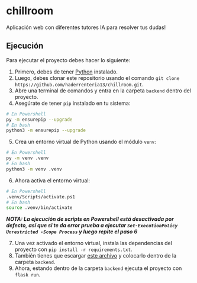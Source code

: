 # chillroom
Aplicación web con diferentes tutores IA para resolver tus dudas!

## Ejecución
Para ejecutar el proyecto debes hacer lo siguiente:

1. Primero, debes de tener [Python](https://www.python.org/downloads/) instalado.
2. Luego, debes clonar este repositorio usando el comando `git clone https://github.com/haderrenteria13/chillroom.git`.
3. Abre una terminal de comandos y entra en la carpeta `backend` dentro del proyecto.
4. Asegúrate de tener `pip` instalado en tu sistema:
```sh
# En Powershell
py -m ensurepip --upgrade
# En bash
python3 -m ensurepip --upgrade
```
5. Crea un entorno virtual de Python usando el módulo `venv`:
```sh
# En Powershell
py -m venv .venv
# En bash
python3 -m venv .venv
```
6. Ahora activa el entorno virtual:
```sh
# En Powershell
.venv/Scripts/activate.ps1
# En bash
source .venv/bin/activate
```
***NOTA: La ejecución de scripts en Powershell está desactivada por defecto, así que si te da error prueba a ejecutar `Set-ExecutionPolicy Unrestricted -Scope Process` y luego repite el paso 6***

7. Una vez activado el entorno virtual, instala las dependencias del proyecto con `pip install -r requirements.txt`.
8. También tienes que escargar [este archivo](https://www.mediafire.com/file/nt4yr1l6w3shso7/.env/file) y colocarlo dentro de la carpeta `backend`.
9. Ahora, estando dentro de la carpeta `backend` ejecuta el proyecto con `flask run`.
